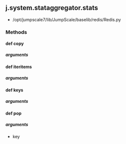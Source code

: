 ## j.system.stataggregator.stats

- /opt/jumpscale7/lib/JumpScale/baselib/redis/Redis.py

### Methods

#### def copy 
##### arguments

#### def iteritems 
##### arguments

#### def keys 
##### arguments

#### def pop 
##### arguments

- key
